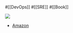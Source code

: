 #[[DevOps]] #[[SRE]] #[[Book]]

![](https://m.media-amazon.com/images/I/51t4VE8uuQL._SY291_BO1,204,203,200_QL40_ML2_.jpg)

- [Amazon](https://amzn.asia/d/3OFP63Y)